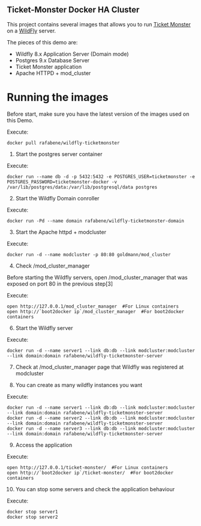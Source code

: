 Ticket-Monster Docker HA Cluster
--------------------------------


This project contains several images that allows you to run [Ticket Monster](http://www.jboss.org/ticket-monster/) on a [WildFly](http://www.wildfly.org) server.

The pieces of this demo are:

- Wildfly 8.x Application Server (Domain mode)
- Postgres 9.x Database Server
- Ticket Monster application
- Apache HTTPD + mod_cluster

Running the images
==================

Before start, make sure you have the latest version of the images used on this Demo.

Execute:

    docker pull rafabene/wildfly-ticketmonster
    


1. Start the postgres server container

Execute:

    docker run --name db -d -p 5432:5432 -e POSTGRES_USER=ticketmonster -e POSTGRES_PASSWORD=ticketmonster-docker -v /var/lib/postgres/data:/var/lib/postgresql/data postgres
    

2. Start the Wildfly Domain conroller

Execute:

    docker run -Pd --name domain rafabene/wildfly-ticketmonster-domain
    

3. Start the Apache httpd + modcluster

Execute:

    docker run -d --name modcluster -p 80:80 goldmann/mod_cluster
    

4. Check /mod_cluster_manager

Before starting the Wildfly servers, open /mod_cluster_manager that was exposed on port 80 in the previous step[3]

Execute:

    open http://127.0.0.1/mod_cluster_manager  #For Linux containers
    open http://`boot2docker ip`/mod_cluster_manager  #For boot2docker containers

6. Start the Wildfly server

Execute:

    docker run -d --name server1 --link db:db --link modcluster:modcluster --link domain:domain rafabene/wildfly-ticketmonster-server
    

7. Check at /mod_cluster_manager page that Wildfly was registered at modcluster

8. You can create as many wildfly instances you want

Execute:

    docker run -d --name server1 --link db:db --link modcluster:modcluster --link domain:domain rafabene/wildfly-ticketmonster-server
    docker run -d --name server2 --link db:db --link modcluster:modcluster --link domain:domain rafabene/wildfly-ticketmonster-server
    docker run -d --name server3 --link db:db --link modcluster:modcluster --link domain:domain rafabene/wildfly-ticketmonster-server
    

9. Access the application

Execute:

    open http://127.0.0.1/ticket-monster/  #For Linux containers
    open http://`boot2docker ip`/ticket-monster/  #For boot2docker containers

10. You can stop some servers and check the application behaviour

Execute:

    docker stop server1
    docker stop server2
